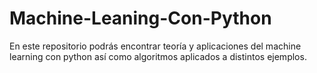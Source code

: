 # Machine-Leaning-Con-Python
En este repositorio podrás encontrar teoría y aplicaciones del machine learning con python así como algoritmos aplicados a distintos ejemplos.
